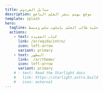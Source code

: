 ```yaml
---
title: سنابل الفردوس
description: موقع يهتم بنشر العلم النافع
template: splash
hero:
  tagline: حلية طالب العلم بإسلوب سلس ومبسط
  actions:
    - text: كتاب العقيدة
      link: /ar/aqida/intro/
      icon: left-arrow
      variant: primary
    - text: المظهر
      link:  /ar/theme/
      icon: left-arrow
	  variant: primary
    # - text: Read the Starlight docs
    #   link: https://starlight.astro.build
    #   icon: external
---
```


<!--stackedit_data:
eyJoaXN0b3J5IjpbMzU1MzY4MzcyXX0=
-->